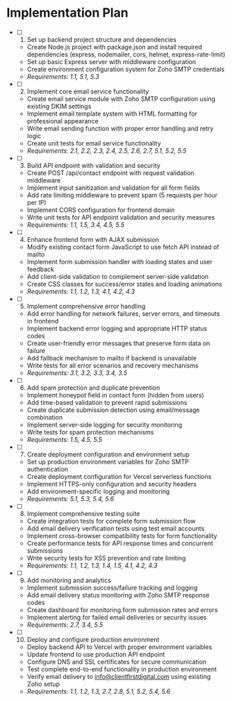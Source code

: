 # Implementation Plan

- [ ] 1. Set up backend project structure and dependencies
  - Create Node.js project with package.json and install required dependencies (express, nodemailer, cors, helmet, express-rate-limit)
  - Set up basic Express server with middleware configuration
  - Create environment configuration system for Zoho SMTP credentials
  - _Requirements: 1.1, 5.1, 5.3_

- [ ] 2. Implement core email service functionality
  - Create email service module with Zoho SMTP configuration using existing DKIM settings
  - Implement email template system with HTML formatting for professional appearance
  - Write email sending function with proper error handling and retry logic
  - Create unit tests for email service functionality
  - _Requirements: 2.1, 2.2, 2.3, 2.4, 2.5, 2.6, 2.7, 5.1, 5.2, 5.5_

- [ ] 3. Build API endpoint with validation and security
  - Create POST /api/contact endpoint with request validation middleware
  - Implement input sanitization and validation for all form fields
  - Add rate limiting middleware to prevent spam (5 requests per hour per IP)
  - Implement CORS configuration for frontend domain
  - Write unit tests for API endpoint validation and security measures
  - _Requirements: 1.1, 1.5, 3.4, 4.5, 5.5_

- [ ] 4. Enhance frontend form with AJAX submission
  - Modify existing contact form JavaScript to use fetch API instead of mailto
  - Implement form submission handler with loading states and user feedback
  - Add client-side validation to complement server-side validation
  - Create CSS classes for success/error states and loading animations
  - _Requirements: 1.1, 1.2, 1.3, 4.1, 4.2, 4.3_

- [ ] 5. Implement comprehensive error handling
  - Add error handling for network failures, server errors, and timeouts in frontend
  - Implement backend error logging and appropriate HTTP status codes
  - Create user-friendly error messages that preserve form data on failure
  - Add fallback mechanism to mailto if backend is unavailable
  - Write tests for all error scenarios and recovery mechanisms
  - _Requirements: 3.1, 3.2, 3.3, 3.4, 3.5_

- [ ] 6. Add spam protection and duplicate prevention
  - Implement honeypot field in contact form (hidden from users)
  - Add time-based validation to prevent rapid submissions
  - Create duplicate submission detection using email/message combination
  - Implement server-side logging for security monitoring
  - Write tests for spam protection mechanisms
  - _Requirements: 1.5, 4.5, 5.5_

- [ ] 7. Create deployment configuration and environment setup
  - Set up production environment variables for Zoho SMTP authentication
  - Create deployment configuration for Vercel serverless functions
  - Implement HTTPS-only configuration and security headers
  - Add environment-specific logging and monitoring
  - _Requirements: 5.1, 5.3, 5.4, 5.6_

- [ ] 8. Implement comprehensive testing suite
  - Create integration tests for complete form submission flow
  - Add email delivery verification tests using test email accounts
  - Implement cross-browser compatibility tests for form functionality
  - Create performance tests for API response times and concurrent submissions
  - Write security tests for XSS prevention and rate limiting
  - _Requirements: 1.1, 1.2, 1.3, 1.4, 1.5, 4.1, 4.2, 4.3_

- [ ] 9. Add monitoring and analytics
  - Implement submission success/failure tracking and logging
  - Add email delivery status monitoring with Zoho SMTP response codes
  - Create dashboard for monitoring form submission rates and errors
  - Implement alerting for failed email deliveries or security issues
  - _Requirements: 2.7, 3.4, 5.5_

- [ ] 10. Deploy and configure production environment
  - Deploy backend API to Vercel with proper environment variables
  - Update frontend to use production API endpoint
  - Configure DNS and SSL certificates for secure communication
  - Test complete end-to-end functionality in production environment
  - Verify email delivery to info@clientfirstdigital.com using existing Zoho setup
  - _Requirements: 1.1, 1.2, 1.3, 2.7, 2.8, 5.1, 5.2, 5.4, 5.6_
